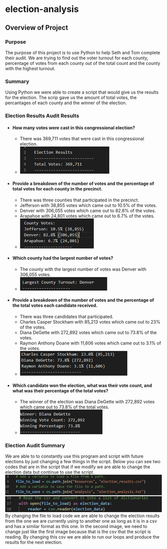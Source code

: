 # election-analysis

## Overview of Project

### Purpose
The purpose of this project is to use Python to help Seth and Tom complete their audit. We are trying to find out the voter turnout for each county, percentage of votes from each county out of the total count and the county with the highest turnout. 

### Summary
Using Python we were able to create a script that would give us the results for the election. The scrip gave us the amount of total votes, the percantages of each county and the winner of the election.  

### Election Results Audit Results

* #### How many votes were cast in this congressional election?
  * There was 369,711 votes that were cast in this congressional election.
  * ![This is an image](https://github.com/clarosjorge21/election-analysis/blob/099df3d9416a456c35686d87bac1a5728a26bf12/Resources/Total%20Votes.PNG)

* #### Provide a breakdown of the number of votes and the percentage of total votes for each county in the precinct.
  * There was three counties that participated in the precinct.
  * Jefferson with 38,855 votes which came out to 10.5% of the votes.
  * Denver with 306,055 votes which came out to 82.8% of the votes.
  * Arapahoe with 24,801 votes which came out to 6.7% of the votes. 
  * ![This is an image](https://github.com/clarosjorge21/election-analysis/blob/20470cf6fc40babcfaf3e53f8d82dfa55ba74e05/Resources/3%20counties.PNG)
 
* #### Which county had the largest number of votes?
  * The county with the largest number of votes was Denver with 306,055 votes.
  * ![This is an image](https://github.com/clarosjorge21/election-analysis/blob/20470cf6fc40babcfaf3e53f8d82dfa55ba74e05/Resources/largest%20county%20vote.PNG)

* #### Provide a breakdown of the number of votes and the percentage of the total votes each candidate received.
  * There was three candidates that participated. 
  * Charles Casper Stockham with 85,213 votes which came out to 23% of the votes.
  * Diana DeGette with 272,892 votes which came out to 73.8% of the votes.
  * Raymon Anthony Doane with 11,606 votes which came out to 3.1% of the votes.
  * ![This is an image](https://github.com/clarosjorge21/election-analysis/blob/20470cf6fc40babcfaf3e53f8d82dfa55ba74e05/Resources/3%20candidates.PNG) 

* #### Which candidate won the election, what was their vote count, and what was their percentage of the total votes?
  * The winner of the election was Diana DeGette with 272,892 votes which came out to 73.8% of the total votes.
  * ![This is an image](https://github.com/clarosjorge21/election-analysis/blob/20470cf6fc40babcfaf3e53f8d82dfa55ba74e05/Resources/Winner.PNG) 

### Election Audit Summary

We are able to to constantly use this program and script with future elections by just changing a few things in the script. Below you can see two codes that are in the script that if we modify we are able to change the election data but continue to use the script.
![This is an image](https://github.com/clarosjorge21/election-analysis/blob/873fe20a544154ebc93e39ec5423492ce756e51e/Resources/modify%201.PNG)
![This is an image](https://github.com/clarosjorge21/election-analysis/blob/873fe20a544154ebc93e39ec5423492ce756e51e/Resources/Modify%202.PNG)
By changing the file to load code we are able to change the election results from the one we are currently using to another one as long as it is in a csv and has a similar format as this one. In the second image, we need to change just like the first image because that is the csv that the script is reading. By changing this csv we are able to run our loops and produce the results for the next election. 
